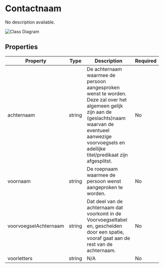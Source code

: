 # Contactnaam

No description available.

![Class Diagram](https://github.com/CommonGateway/CustomerInteractionBundle/blob/docu/docs/schema/klant.contactnaam.svg)

## Properties

| Property | Type | Description | Required |
|----------|------|-------------|----------|
| achternaam | string | De achternaam waarmee de persoon aangesproken wenst te worden. Deze zal over het algemeen gelijk zijn aan de (geslachts)naam waarvan de eventueel aanwezige voorvoegsels en adellijke titel/predikaat zijn afgesplitst. | No |
| voornaam | string | De roepnaam waarmee de persoon wenst aangeproken te worden. | No |
| voorvoegselAchternaam | string | Dat deel van de achternaam dat voorkomt in de Voorvoegseltabel en, gescheiden door een spatie, vooraf gaat aan de rest van de achternaam. | No |
| voorletters | string | N/A | No |

